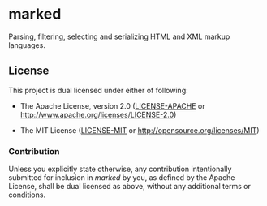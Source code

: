 # marked

Parsing, filtering, selecting and serializing HTML and XML markup languages.

## License

This project is dual licensed under either of following:

* The Apache License, version 2.0 ([LICENSE-APACHE](LICENSE-APACHE)
  or http://www.apache.org/licenses/LICENSE-2.0)

* The MIT License ([LICENSE-MIT](LICENSE-MIT)
  or http://opensource.org/licenses/MIT)

### Contribution

Unless you explicitly state otherwise, any contribution intentionally submitted
for inclusion in _marked_ by you, as defined by the Apache License, shall be
dual licensed as above, without any additional terms or conditions.
